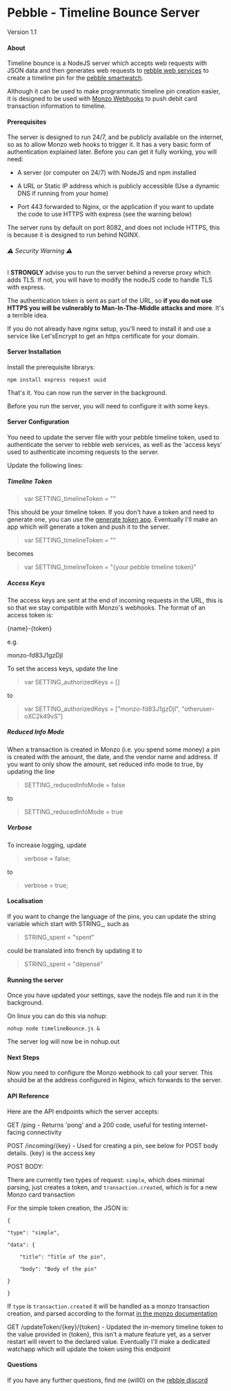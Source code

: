 # Pebble - Timeline Bounce Server

Version 1.1

#### About



Timeline bounce is a NodeJS server which accepts web requests with JSON data and then generates web requests to [rebble web services](https://rebble.io) to create a timeline pin for the [pebble smartwatch](https://en.wikipedia.org/wiki/Pebble_(watch)).   

   

Although it can be used to make programmatic timeline pin creation easier, it is designed to be used with [Monzo Webhooks](https://docs.monzo.com/#webhooks) to push debit card transaction information to timeline.



#### Prerequisites



The server is designed to run 24/7, and be publicly available on the internet, so as to allow Monzo web hooks to trigger it. It has a very basic form of authentication explained later. Before you can get it fully working, you will need:



- A server (or computer on 24/7) with NodeJS and npm installed

- A URL or Static IP address which is publicly accessible (Use a dynamic DNS if running from your home)

- Port 443 forwarded to Nginx, or the application if you want to update the code to use HTTPS with express (see the warning below)



The server runs by default on port 8082, and does not include HTTPS, this is because it is designed to run behind NGINX.



###### ⚠️ Security Warning ⚠️



I **STRONGLY** advise you to run the server behind a reverse proxy which adds TLS. If not, you will have to modify the nodeJS code to handle TLS with express.



The authentication token is sent as part of the URL, so **if you do not use HTTPS you will be vulnerably to Man-In-The-Middle attacks and more**. It's a terrible idea.

  

If you do not already have nginx setup, you'll need to install it and use a service like Let'sEncrypt to get an https certificate for your domain.





#### Server Installation



Install the prerequisite librarys:



`npm install express request uuid`



That's it. You can now run the server in the background. 



Before you run the server, you will need to configure it with some keys.



#### Server Configuration



You need to update the server file with your pebble timeline token, used to authenticate the server to rebble web services, as well as the 'access keys' used to authenticate incoming requests to the server.



Update the following lines:



##### Timeline Token



> var SETTING_timelineToken = ""



This should be your timeline token. If you don't have a token and need to generate one, you can use the [generate token app](https://github.com/Willow-Systems/pebble-generate-token). Eventually I'll make an app which will generate a token and push it to the server.



> var SETTING_timelineToken = ""



becomes



> var SETTING_timelineToken = "{your pebble timeline token}"



##### Access Keys



The access keys are sent at the end of incoming requests in the URL, this is so that we stay compatible with Monzo's webhooks. The format of an access token is:   



{name}-{token}  



e.g. 



monzo-fd83J1gzDjl



To set the access keys, update the line



> var SETTING_authorizedKeys = []



to 



> var SETTING_authorizedKeys = ["monzo-fd83J1gzDjl", "otheruser-oXC2k49vS"]



##### Reduced Info Mode



When a transaction is created in Monzo (i.e. you spend some money) a pin is created with the amount, the date, and the vendor name and address. If you want to only show the amount, set reduced info mode to true, by updating the line



> SETTING_reducedInfoMode = false



to 



> SETTING_reducedInfoMode = true



##### Verbose



To increase logging, update



> verbose = false;



to 



> verbose = true;



#### Localisation



If you want to change the language of the pins, you can update the string variable which start with STRING_, such as 



> STRING_spent = "spent"



could be translated into french by updating it to 



> STRING_spent = "dépensé"



#### Running the server 



Once you have updated your settings, save the nodejs file and run it in the background.



On linux you can do this via nohup:



`nohup node timelineBounce.js &`



The server log will now be in nohup.out



#### Next Steps



Now you need to configure the Monzo webhook to call your server. This should be at the address configured in Nginx, which forwards to the server.   

   

#### API Reference



Here are the API endpoints which the server accepts:



GET /ping  -  Returns 'pong' and a 200 code, useful for testing internet-facing connectivity



POST /incoming/{key}  -  Used for creating a pin, see below for POST body details. {key} is the access key



POST BODY:



There are currently two types of request: `simple`, which does minimal parsing, just creates a token, and `transaction.created`, which is for a new Monzo card transaction



For the simple token creation, the JSON is:

    {

    "type": "simple",

    "data": {

        "title": "Title of the pin",

        "body": "Body of the pin"

    }

    }

  

If `type` is `transaction.created` it will be handled as a monzo transaction creation, and parsed according to the format [in the monzo documentation](https://docs.monzo.com/#transaction-created)    

    

GET /updateToken/{key}/{token}  -  Updated the in-memory timeline token to the value provided in {token}, this isn't a mature feature yet, as a server restart will revert to the declared value. Eventually I'll make a dedicated watchapp which will update the token using this endpoint



#### Questions



If you have any further questions, find me (will0) on the [rebble discord](https://discordapp.com/invite/aRUAYFN)
